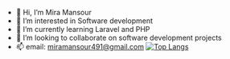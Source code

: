 - 👋 Hi, I’m Mira Mansour
- 👀 I’m interested in Software development
- 🌱 I’m currently learning Laravel and PHP
- 💞️ I’m looking to collaborate on software development projects
- 📫 email: miramansour491@gmail.com
[![Top Langs](https://github-readme-stats.vercel.app/api/top-langs/?username=m-mansour1)](https://github.com/m-mansour1/github-readme-stats)
<!---
m-mansour1/m-mansour1 is a ✨ special ✨ repository because its `README.md` (this file) appears on your GitHub profile.
You can click the Preview link to take a look at your changes.
--->
